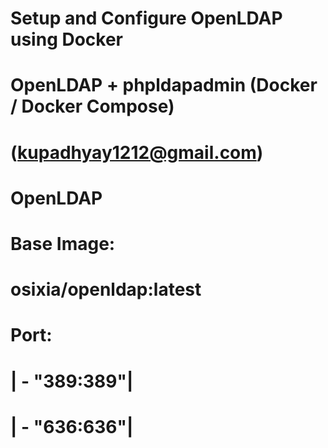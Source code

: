 # Setup and Configure OpenLDAP using Docker

# OpenLDAP + phpldapadmin (Docker / Docker Compose)

#   (kupadhyay1212@gmail.com)

# OpenLDAP
# Base Image:
# osixia/openldap:latest
# Port:
# | - "389:389"|
# | - "636:636"|
 
